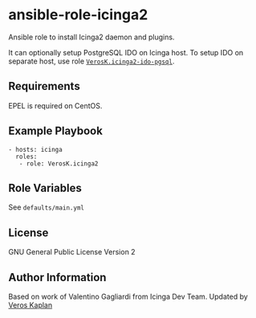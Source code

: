 # ansible-role-icinga2

Ansible role to install Icinga2 daemon and plugins.  

It can optionally setup PostgreSQL IDO on Icinga host.
To setup IDO on separate host, use role [`VerosK.icinga2-ido-pgsql`][ido-role]. 

## Requirements

EPEL is required on CentOS.  

## Example Playbook
    
    - hosts: icinga
      roles:
       - role: VerosK.icinga2


Role Variables
--------------

See `defaults/main.yml`

License
-------

GNU General Public License Version 2

Author Information
------------------

Based on work of Valentino Gagliardi from Icinga Dev Team. Updated by [Veros Kaplan][verosk]

[ido-role]: https://github.com/VerosK/ansible-role-icinga2-ido-pgsql
[verosk]: https://github.com/VerosK/ansible-role-icinga2-ido-pgsql